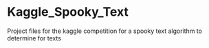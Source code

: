 # Kaggle_Spooky_Text
Project files for the kaggle competition for a spooky text algorithm to determine for texts
